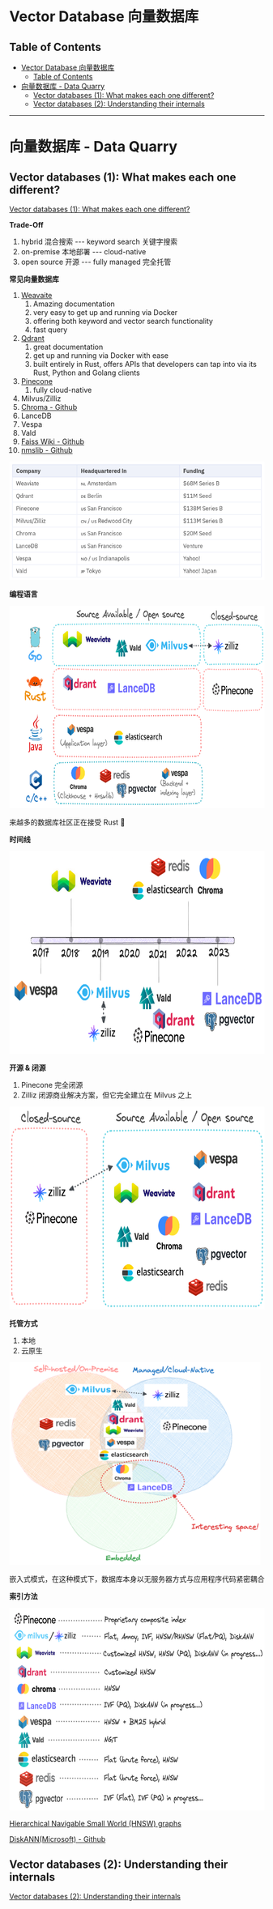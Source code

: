 # Vector Database 向量数据库

## Table of Contents

- [Vector Database 向量数据库](#vector-database-向量数据库)
  - [Table of Contents](#table-of-contents)
- [向量数据库 - Data Quarry](#向量数据库---data-quarry)
  - [Vector databases (1): What makes each one different?](#vector-databases-1-what-makes-each-one-different)
  - [Vector databases (2): Understanding their internals](#vector-databases-2-understanding-their-internals)

---


# 向量数据库 - Data Quarry

## Vector databases (1): What makes each one different?

[Vector databases (1): What makes each one different?](https://thedataquarry.com/posts/vector-db-1/)

**Trade-Off**
1. hybrid 混合搜索 --- keyword search 关键字搜索
2. on-premise 本地部署 --- cloud-native
3. open source 开源 --- fully managed 完全托管


**常见向量数据库**
1. [Weavaite](https://weaviate.io/)
   1. Amazing documentation
   2. very easy to get up and running via Docker
   3. offering both keyword and vector search functionality
   4. fast query
2. [Qdrant](https://qdrant.tech/)
   1. great documentation
   2. get up and running via Docker with ease
   3. built entirely in Rust, offers APIs that developers can tap into via its Rust, Python and Golang clients
3. [Pinecone](https://www.pinecone.io/)
   1. fully cloud-native
4. Milvus/Zilliz
5. [Chroma - Github](https://github.com/chroma-core/chroma)
6. LanceDB
7. Vespa
8. Vald
9.  [Faiss Wiki - Github](https://github.com/facebookresearch/faiss/wiki)
10. [nmslib - Github](https://github.com/nmslib/nmslib)

![](Pics/vector003.png)

**编程语言**

<img src="Pics/vector001.png" height=400>

来越多的数据库社区正在接受 Rust 🦀

**时间线**

<img src="Pics/vector002.png" height=400>

**开源 & 闭源**
1. Pinecone 完全闭源
2. Zilliz 闭源商业解决方案，但它完全建立在 Milvus 之上

<img src="Pics/vector004.png" height=400>

**托管方式**
1. 本地
2. 云原生

<img src="Pics/vector005.png" height=400>

嵌入式模式，在这种模式下，数据库本身以无服务器方式与应用程序代码紧密耦合

**索引方法**

<img src="Pics/vector006.png" height=400>


[Hierarchical Navigable Small World (HNSW) graphs](https://www.pinecone.io/learn/series/faiss/hnsw/)


[DiskANN(Microsoft) - Github](https://github.com/microsoft/DiskANN)


## Vector databases (2): Understanding their internals

[Vector databases (2): Understanding their internals](https://thedataquarry.com/posts/vector-db-2/)

